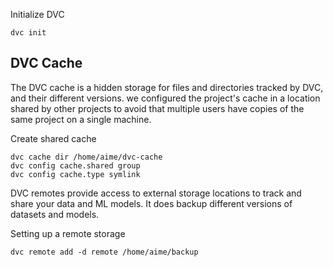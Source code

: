 
Initialize  DVC 

```
dvc init
```

## DVC Cache

The DVC cache is a hidden storage for files and directories tracked by DVC, and their different versions. 
we configured the project's cache in a location shared by other projects to avoid that multiple users have copies of the same project on a single machine. 

Create shared cache

```
dvc cache dir /home/aime/dvc-cache 
dvc config cache.shared group
dvc config cache.type symlink
```

DVC remotes provide access to external storage locations to track and share your data and ML models. 
It does backup different versions of datasets and models. 

Setting up a remote storage 
```
dvc remote add -d remote /home/aime/backup
```
